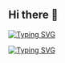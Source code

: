 ## Hi there 👋

[![Typing SVG](https://readme-typing-svg.demolab.com?font=Fira+Code&pause=998&width=435&lines=Welcome+to+My+Space)](https://git.io/typing-svg)


<a href="https://git.io/typing-svg"><img src="https://readme-typing-svg.demolab.com?font=Fira+Code&pause=998&width=435&lines=The+five+boxing+wizards+jump+quickly" alt="Typing SVG" /></a>

